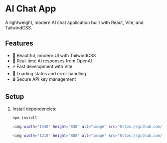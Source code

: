 # AI Chat App

A lightweight, modern AI chat application built with React, Vite, and TailwindCSS.

## Features

- 🎨 Beautiful, modern UI with TailwindCSS
- 💬 Real-time AI responses from OpenAI
- ⚡ Fast development with Vite
- 🎯 Loading states and error handling
- 🔒 Secure API key management

## Setup

1. Install dependencies:
   ```bash
   npm install

   <img width="1540" height="830" alt="image" src="https://github.com/user-attachments/assets/891fca08-08fd-4ed7-a357-8ce7e1005b4b" />

   <img width="1218" height="808" alt="image" src="https://github.com/user-attachments/assets/d5b6118a-f4cd-4c1e-bec7-c4f37c1d3fd7" />

